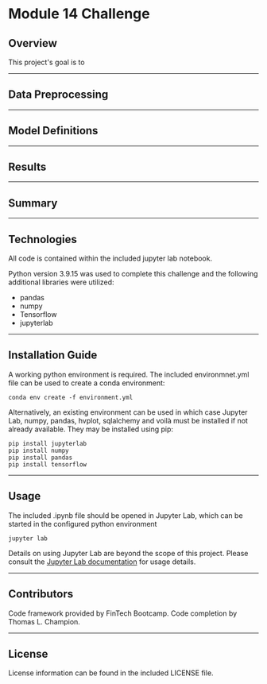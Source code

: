 # Module 14 Challenge

## Overview

This project's goal is to 


---

## Data Preprocessing



---

## Model Definitions



---

## Results


---

## Summary

 
---

## Technologies

All code is contained within the included jupyter lab notebook. 

Python version 3.9.15 was used to complete this challenge and the following additional libraries were utilized:
* pandas
* numpy
* Tensorflow
* jupyterlab

---

## Installation Guide

A working python environment is required. The included environmnet.yml file can be used to create a conda environment:

```
conda env create -f environment.yml

```


Alternatively, an existing environment can be used in which case Jupyter Lab, numpy, pandas, hvplot, sqlalchemy and voilà must be installed if not already available. They may be installed using pip:

```
pip install jupyterlab
pip install numpy
pip install pandas
pip install tensorflow
```

---

## Usage

The included .ipynb file should be opened in Jupyter Lab, which can be started in the configured python environment

```
jupyter lab

```

Details on using Jupyter Lab are beyond the scope of this project. Please consult the [Jupyter Lab documentation](https://jupyterlab.readthedocs.io/en/stable/getting_started/overview.html) for usage details.


---

## Contributors

Code framework provided by FinTech Bootcamp.
Code completion by Thomas L. Champion.

---

## License

License information can be found in the included LICENSE file.



